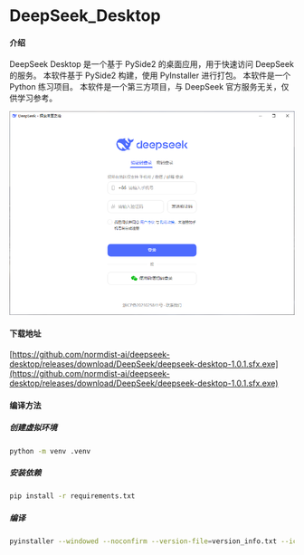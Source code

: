 # DeepSeek_Desktop

#### 介绍

DeepSeek Desktop 是一个基于 PySide2 的桌面应用，用于快速访问 DeepSeek 的服务。
本软件基于 PySide2 构建，使用 PyInstaller 进行打包。
本软件是一个 Python 练习项目。
本软件是一个第三方项目，与 DeepSeek 官方服务无关，仅供学习参考。

![ScreenShot](https://raw.githubusercontent.com/normdist-ai/deepseek-desktop/refs/heads/main/screenshot.png)

#### 下载地址

[https://github.com/normdist-ai/deepseek-desktop/releases/download/DeepSeek/deepseek-desktop-1.0.1.sfx.exe](https://github.com/normdist-ai/deepseek-desktop/releases/download/DeepSeek/deepseek-desktop-1.0.1.sfx.exe)

#### 编译方法

##### 创建虚拟环境
```bash
python -m venv .venv
```
##### 安装依赖
```bash
pip install -r requirements.txt
```

##### 编译
```bash
pyinstaller --windowed --noconfirm --version-file=version_info.txt --icon=app/assets/favicon.ico --add-data 'app/assets;app/assets' --name "deepseek" main.py
```

